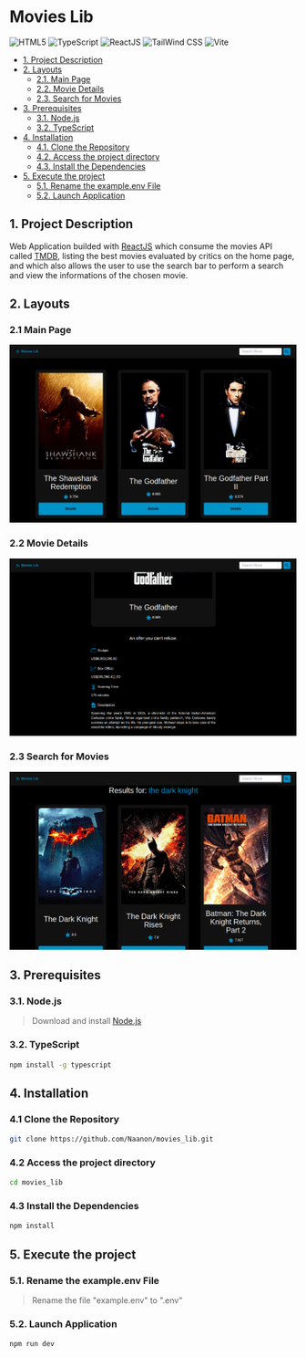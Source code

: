 # Movies Lib
<img height="50" width="50" alt="HTML5" src="https://cdn.jsdelivr.net/gh/devicons/devicon@latest/icons/html5/html5-original.svg" /> <img height="50" width="50" alt="TypeScript" src="https://cdn.jsdelivr.net/gh/devicons/devicon@latest/icons/typescript/typescript-original.svg" /> <img height="50" width="50" alt="ReactJS" src="https://cdn.jsdelivr.net/gh/devicons/devicon@latest/icons/react/react-original.svg" /> <img height="50" width="50" alt="TailWind CSS" src="https://cdn.jsdelivr.net/gh/devicons/devicon@latest/icons/tailwindcss/tailwindcss-original.svg" /> <img height="50" width="50" alt="Vite" src="https://cdn.jsdelivr.net/gh/devicons/devicon@latest/icons/vitejs/vitejs-original.svg" />


  - [1. Project Description](#1-project-description)
  - [2. Layouts](#2-layouts)
    - [2.1. Main Page](#21-main-page)
    - [2.2. Movie Details](#22-movie-details)
    - [2.3. Search for Movies](#23-search-for-movies)
  - [3. Prerequisites](#3-prerequisites)
    - [3.1. Node.js](#31-nodejs)
    - [3.2. TypeScript](#32-typescript)
  - [4. Installation](#4-installation)
    - [4.1. Clone the Repository](#41-clone-the-repository)
    - [4.2. Access the project directory](#42-access-the-project-directory)
    - [4.3. Install the Dependencies](#43-install-the-dependencies)
  - [5. Execute the project](#5-execute-the-project)
    - [5.1. Rename the example.env File](#51-rename-the-example.env-file)
    - [5.2. Launch Application](#51-launch-application)
  
## 1. Project Description
Web Application builded with [ReactJS](https://reactjs.org/) which consume the movies API called [TMDB](https://developers.themoviedb.org/3/getting-started/introduction), listing the best movies evaluated by critics on the home page, and which also allows the user to use the search bar to perform a search and view the informations of the chosen movie.

## 2. Layouts

### 2.1 Main Page
<img src="images/1.png"/>

### 2.2 Movie Details
<img src="images/2.png"/>

### 2.3 Search for Movies
<img src="images/3.png"/>

## 3. Prerequisites
### 3.1. Node.js
> Download and install [Node.js](https://nodejs.org/)
### 3.2. TypeScript
   ```sh
   npm install -g typescript
   ```
   
## 4. Installation
### 4.1 Clone the Repository
   ```sh
   git clone https://github.com/Naanon/movies_lib.git
   ```
### 4.2 Access the project directory  
   ```sh
   cd movies_lib
   ```
### 4.3 Install the Dependencies
   ```sh
   npm install
   ```
## 5. Execute the project
### 5.1. Rename the example.env File
> Rename the file "example.env" to ".env"
### 5.2. Launch Application
   ```sh
   npm run dev
   ```